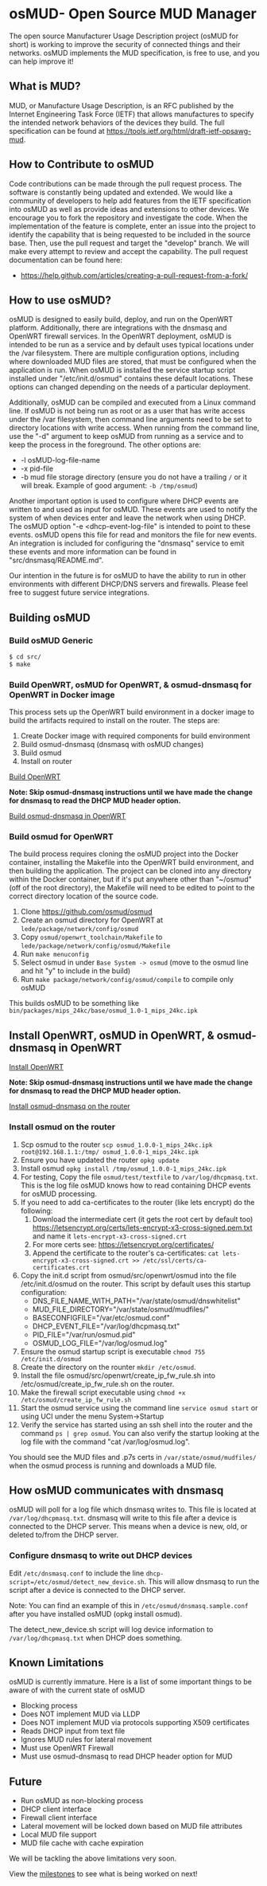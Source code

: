 # osMUD- Open Source MUD Manager
The open source Manufacturer Usage Description project (osMUD for short) is working to improve the security of connected things and their networks. osMUD implements the MUD specification, is free to use, and you can help improve it!

## What is MUD?
MUD, or Manufacture Usage Description, is an RFC published by the Internet Engineering Task Force (IETF) that allows manufactures to specify the intended network behaviors of the devices they build. The full specification can be found at https://tools.ietf.org/html/draft-ietf-opsawg-mud.

## How to Contribute to osMUD
Code contributions can be made through the pull request process. The software is constantly being updated and extended. We would like a community of developers to help add features from the IETF specification into osMUD as well as provide ideas and extensions to other devices. We encourage you to fork the repository and investigate the code. When the implementation of the feature is complete, enter an issue into the project to identify the capability that is being requested to be included in the source base. Then, use the pull request and target the "develop" branch. We will make every attempt to review and accept the capability. The pull request documentation can be found here:
 * https://help.github.com/articles/creating-a-pull-request-from-a-fork/

## How to use osMUD?
osMUD is designed to easily build, deploy, and run on the OpenWRT platform. Additionally, there are integrations with the dnsmasq and OpenWRT firewall services. In the OpenWRT deployment, osMUD is intended to be run as a service and by default uses typical locations under the /var filesystem. There are multiple configuration options, including where downloaded MUD files are stored, that must be configured when the application is run. When osMUD is installed the service startup script installed under "/etc/init.d/osmud" contains these default locations. These options can changed depending on the needs of a particular deployment.

Additionally, osMUD can be compiled and executed from a Linux command line. If osMUD is not being run as root or as a user that has write access under the /var filesystem, then command line arguments need to be set to directory locations with write access. When running from the command line, use the "-d" argument to keep osMUD from running as a service and to keep the process in the foreground. The other options are:
* -l osMUD-log-file-name
* -x pid-file
* -b mud file storage directory (ensure you do not have a trailing `/` or it will break. Example of good argument: `-b /tmp/osmud`)

Another important option is used to configure where DHCP events are written to and used as input for osMUD. These events are used to notify the system of when devices enter and leave the network when using DHCP. The osMUD option "-e <dhcp-event-log-file" is intended to point to these events. osMUD opens this file for read and monitors the file for new events. An integration is included for configuring the "dnsmasq" service to emit these events and more information can be found in "src/dnsmasq/README.md". 

Our intention in the future is for osMUD to have the ability to run in other environments with different DHCP/DNS servers and firewalls. Please feel free to suggest future service integrations. 

## Building osMUD

### Build osMUD Generic
```sh
$ cd src/
$ make
```

### Build OpenWRT, osMUD for OpenWRT, & osmud-dnsmasq for OpenWRT in Docker image
This process sets up the OpenWRT build environment in a docker image to build the artifacts required to install on the router. The steps are:

1. Create Docker image with required components for build environment
1. Build osmud-dnsmasq (dnsmasq with osMUD changes)
1. Build osmud
1. Install on router

[Build OpenWRT](https://github.com/osmud/osmud/wiki/Build-&-Install-OpenWRT#create-docker-openwrt-build-image)

**Note: Skip osmud-dnsmasq instructions until we have made the change for dnsmasq to read the DHCP MUD header option.**

[Build osmud-dnsmasq in OpenWRT](https://github.com/osmud/osmud/wiki/Build-&-Install-osmud-dnsmasq#build-osmud-dnsmasq-in-openwrt)

### Build osmud for OpenWRT
The build process requires cloning the osMUD project into the Docker container, installing the Makefile into the OpenWRT build environment, and then building the application. The project can be cloned into any directory within the Docker container, but if it's put anywhere other than "~/osmud" (off of the root directory), the Makefile will need to be edited to point to the correct directory location of the source code.

1. Clone https://github.com/osmud/osmud
1. Create an osmud directory for OpenWRT at `lede/package/network/config/osmud`
1. Copy `osmud/openwrt_toolchain/Makefile` to `lede/package/network/config/osmud/Makefile`
1. Run `make menuconfig`
1. Select osmud in  under `Base System -> osmud` (move to the osmud line and hit "y" to include in the build)
1. Run `make package/network/config/osmud/compile` to compile only osMUD

This builds osMUD to be something like `bin/packages/mips_24kc/base/osmud_1.0-1_mips_24kc.ipk`

## Install OpenWRT, osMUD in OpenWRT, & osmud-dnsmasq in OpenWRT

[Install OpenWRT](https://github.com/osmud/osmud/wiki/Build-&-Install-OpenWRT#install-openwrt-on-the-router)

**Note: Skip osmud-dnsmasq instructions until we have made the change for dnsmasq to read the DHCP MUD header option.**

[Install osmud-dnsmasq on the router](https://github.com/osmud/osmud/wiki/Build-&-Install-osmud-dnsmasq#install-osmud-dnsmasq-on-the-router)

### Install osmud on the router
1. Scp osmud to the router `scp osmud_1.0.0-1_mips_24kc.ipk root@192.168.1.1:/tmp/
osmud_1.0.0-1_mips_24kc.ipk`
1. Ensure you have updated the router `opkg update`
1. Install osmud `opkg install /tmp/osmud_1.0.0-1_mips_24kc.ipk`
1. For testing, Copy the file `osmud/test/textfile` to `/var/log/dhcpmasq.txt`. This is the log file osMUD knows how to read containing DHCP events for osMUD processing. 
1. If you need to add ca-certificates to the router (like lets encrypt) do the following:
    1. Download the intermediate cert (it gets the root cert by default too) https://letsencrypt.org/certs/lets-encrypt-x3-cross-signed.pem.txt and name it `lets-encrypt-x3-cross-signed.crt`
    1. For more certs see: https://letsencrypt.org/certificates/
    1. Append the certificate to the router's ca-certificates: `cat lets-encrypt-x3-cross-signed.crt >> /etc/ssl/certs/ca-certificates.crt`
1. Copy the init.d script from osmud/src/openwrt/osmud into the file /etc/init.d/osmud on the router. This script by default uses this startup configuration:
    * DNS_FILE_NAME_WITH_PATH="/var/state/osmud/dnswhitelist"
    * MUD_FILE_DIRECTORY="/var/state/osmud/mudfiles/"
    * BASECONFIGFILE="/var/etc/osmud.conf"
    * DHCP_EVENT_FILE="/var/log/dhcpmasq.txt"
    * PID_FILE="/var/run/osmud.pid"
    * OSMUD_LOG_FILE="/var/log/osmud.log"
1. Ensure the osmud startup script is executable `chmod 755 /etc/init.d/osmud`
1. Create the directory on the rounter `mkdir /etc/osmud`.
1. Install the file osmud/src/openwrt/create_ip_fw_rule.sh into /etc/osmud/create_ip_fw_rule.sh on the router.
1. Make the firewall script executable using `chmod +x /etc/osmud/create_ip_fw_rule.sh`
1. Start the osmud service using the command line `service osmud start` or using UCI under the menu System->Startup
1. Verify the service has started using an ssh shell into the router and the command `ps | grep osmud`. You can also verify the startup looking at the log file with the command "cat /var/log/osmud.log".

You should see the MUD files and .p7s certs in `/var/state/osmud/mudfiles/` when the osmud process is running and downloads a MUD file. 

## How osMUD communicates with dnsmasq
osMUD will poll for a log file which dnsmasq writes to. This file is located at `/var/log/dhcpmasq.txt`. dnsmasq will write to this file after a device is connected to the DHCP server. This means when a device is new, old, or deleted to/from the DHCP server.

### Configure dnsmasq to write out DHCP devices
Edit `/etc/dnsmasq.conf` to include the line `dhcp-script=/etc/osmud/detect_new_device.sh`. This will allow dnsmasq to run the script after a device is connected to the DHCP server.

Note: You can find an example of this in `/etc/osmud/dnsmasq.sample.conf` after you have installed osMUD (opkg install osmud).

The detect_new_device.sh script will log device information to `/var/log/dhcpmasq.txt` when DHCP does something.

## Known Limitations
osMUD is currently immature. Here is a list of some important things to be aware of with the current state of osMUD

* Blocking process
* Does NOT implement MUD via LLDP
* Does NOT implement MUD via protocols supporting X509 certificates
* Reads DHCP input from text file
* Ignores MUD rules for lateral movement
* Must use OpenWRT Firewall
* Must use osmud-dnsmasq to read DHCP header option for MUD

## Future
* Run osMUD as non-blocking process
* DHCP client interface
* Firewall client interface
* Lateral movement will be locked down based on MUD file attributes
* Local MUD file support
* MUD file cache with cache expiration

We will be tackling the above limitations very soon.

View the [milestones](https://github.com/osmud/osmud/milestones) to see what is being worked on next!
